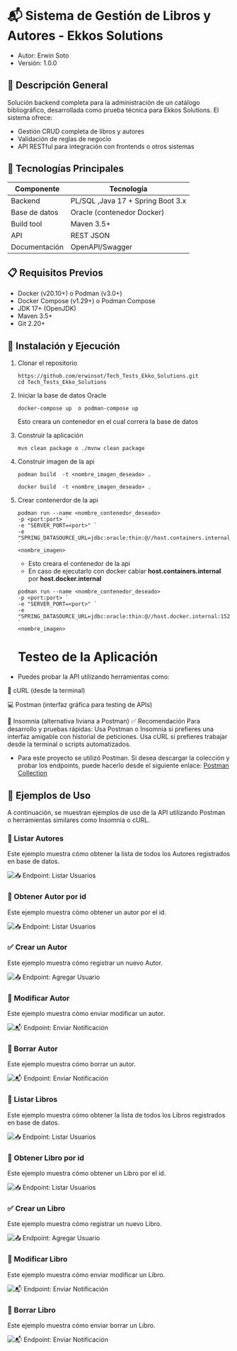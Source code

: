 # 📬 Sistema de Gestión de Libros y Autores - Ekkos Solutions

- Autor: Erwin Soto
- Versión: 1.0.0

## 🧠 Descripción General
Solución backend completa para la administración de un catálogo bibliográfico, desarrollada como prueba técnica para Ekkos Solutions. El sistema ofrece:
- Gestión CRUD completa de libros y autores
- Validación de reglas de negocio
- API RESTful para integración con frontends o otros sistemas

## 🎯 Tecnologías Principales

| Componente     | Tecnología                    |
|----------------|-------------------------------|
| Backend        | PL/SQL ,Java 17 + Spring Boot 3.x     |
| Base de datos  | Oracle (contenedor Docker)    |
| Build tool     | Maven 3.5+                    |
| API            | REST JSON                     |
| Documentación  | OpenAPI/Swagger               |


## 📋 Requisitos Previos
- Docker (v20.10+) o Podman (v3.0+)
- Docker Compose (v1.29+) o Podman Compose
- JDK 17+  (OpenJDK)
- Maven 3.5+
- Git 2.20+

## 🚀 Instalación y Ejecución
1. Clonar el repositorio
   ```
   https://github.com/erwinsot/Tech_Tests_Ekko_Solutions.git
   cd Tech_Tests_Ekko_Solutions 
   ```
2. Iniciar la base de datos Oracle
   ```
   docker-compose up  o podman-compose up
   ```
   Esto creara un contenedor en el cual correra la base de datos

3. Construir la aplicación
   ```
   mvn clean package o ./mvnw clean package
   ```
4. Construir imagen de la api

   ```
   podman build  -t <nombre_imagen_deseado> .
   ```

    ```
   docker build  -t <nombre_imagen_deseado> .
   ```

5. Crear contenerdor de la api
   ```
   podman run --name <nombre_contenedor_deseado>
   -p <port:port> `
   -e "SERVER_PORT=<port>" `
   -e "SPRING_DATASOURCE_URL=jdbc:oracle:thin:@//host.containers.internal:1521/XEPDB1" `  
   <nombre_imagen>      
   ```
   - Esto creara el contenedor de la api
   - En caso de ejecutarlo con docker cabiar **host.containers.internal** por **host.docker.internal**
   ```
   podman run --name <nombre_contenedor_deseado>
   -p <port:port> `
   -e "SERVER_PORT=<port>" `
   -e "SPRING_DATASOURCE_URL=jdbc:oracle:thin:@//host.docker.internal:1521/XEPDB1" `  
   <nombre_imagen>       
   ```

   # Testeo de la Aplicación
- Puedes probar la API utilizando herramientas como:

🧪 cURL (desde la terminal)

💻 Postman (interfaz gráfica para testing de APIs)

🌙 Insomnia (alternativa liviana a Postman)
✅ Recomendación
Para desarrollo y pruebas rápidas:
Usa Postman o Insomnia si prefieres una interfaz amigable con historial de peticiones.
Usa cURL si prefieres trabajar desde la terminal o scripts automatizados.

- Para este proyecto se utilizó Postman. Si desea descargar la colección y probar los endpoints, puede hacerlo desde el siguiente enlace:
      [Postman Collection](postman)



## 📌 Ejemplos de Uso

A continuación, se muestran ejemplos de uso de la API utilizando Postman o herramientas similares como Insomnia o cURL.


### 📄 Listar Autores
Este ejemplo muestra cómo obtener la lista de todos los Autores registrados en base de datos.

![📥 Endpoint: Listar Usuarios](images/GetAllAutor.png)



### 📄 Obtener Autor por id
Este ejemplo muestra cómo obtener un autor por el id.

![📥 Endpoint: Listar Usuarios](images/getUserById.png)



### ✅ Crear un Autor
Este ejemplo muestra cómo registrar un nuevo Autor.

![📤 Endpoint: Agregar Usuario](images/createAutor.png)




### 📨 Modificar Autor
Este ejemplo muestra cómo enviar modificar un autor.

![📬 Endpoint: Enviar Notificación](images/modifyAutor.png)



### 📨 Borrar Autor
Este ejemplo muestra cómo  borrar un autor.

![📬 Endpoint: Enviar Notificación](images/deleteAutor.png)




### 📄 Listar Libros
Este ejemplo muestra cómo obtener la lista de todos los Libros registrados en base de datos.

![📥 Endpoint: Listar Usuarios](images/GetAllBooks.png)



### 📄 Obtener Libro por id
Este ejemplo muestra cómo obtener un Libro por el id.

![📥 Endpoint: Listar Usuarios](images/getBooksAutorId.png)



### ✅ Crear un Libro
Este ejemplo muestra cómo registrar un nuevo Libro.

![📤 Endpoint: Agregar Usuario](images/createbook.png)




### 📨 Modificar Libro
Este ejemplo muestra cómo enviar modificar un Libro.

![📬 Endpoint: Enviar Notificación](images/modifyBook.png)



### 📨 Borrar Libro
Este ejemplo muestra cómo enviar borrar un Libro.

![📬 Endpoint: Enviar Notificación](images/deleteBook.png)

  









   

   







  



